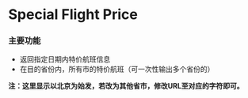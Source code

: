 # Special Flight Price


### 主要功能

- 返回指定日期内特价航班信息
- 在目的省份内，所有市的特价航班（可一次性输出多个省份的）



**注：这里显示以北京为始发，若改为其他省市，修改URL至对应的字符即可。**

